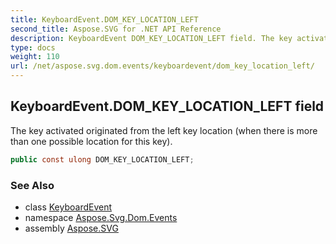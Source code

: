 ```yaml
---
title: KeyboardEvent.DOM_KEY_LOCATION_LEFT
second_title: Aspose.SVG for .NET API Reference
description: KeyboardEvent DOM_KEY_LOCATION_LEFT field. The key activated originated from the left key location when there is more than one possible location for this key
type: docs
weight: 110
url: /net/aspose.svg.dom.events/keyboardevent/dom_key_location_left/
---
```

## KeyboardEvent.DOM_KEY_LOCATION_LEFT field

The key activated originated from the left key location (when there is more than one possible location for this key).

```csharp
public const ulong DOM_KEY_LOCATION_LEFT;
```

### See Also

* class [KeyboardEvent](../)
* namespace [Aspose.Svg.Dom.Events](../../../aspose.svg.dom.events/)
* assembly [Aspose.SVG](../../../)
